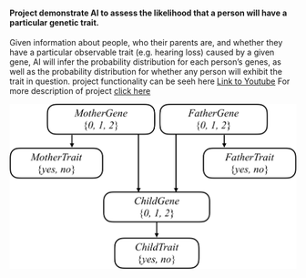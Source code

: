 #### Project demonstrate AI to assess the likelihood that a person will have a particular genetic trait.

Given information about people, who their parents are, and whether they have a particular observable trait (e.g. hearing loss) caused by a given gene,  AI will infer the probability distribution for each person’s genes, as well as the probability distribution for whether any person will exhibit the trait in question.
project functionality can be seeh here [Link to Youtube](https://youtu.be/xURrSwOEH7w)
For more description of project [click here](https://cs50.harvard.edu/ai/2020/projects/2/heredity/)


![](Image/gene_network.png)
